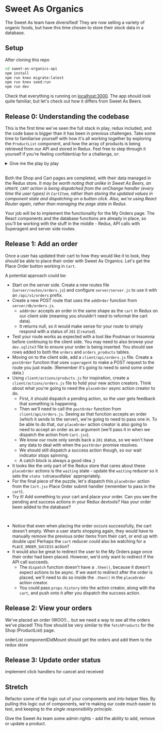 # Sweet As Organics

The Sweet As team have diversified! They are now selling a variety of organic foods, but have this time chosen to store their stock data in a database.

## Setup

After cloning this repo

```sh
cd sweet-as-organics-api
npm install
npm run knex migrate:latest
npm run knex seed:run
npm run dev
```

Check that everything is running on [localhost:3000](http://localhost:3000). The app should look quite familiar, but let's check out how it differs from Sweet As Beers.

## Release 0: Understanding the codebase
This is the first time we've seen the full stack in play, redux included, and the code base is bigger than it has been in previous challenges. Take some time to familiarise yourself with how it's all working together by exploring the `ProductList` component, and how the array of products is being retrieved from our API and stored in Redux. Feel free to step through it yourself if you're feeling confident/up for a challenge, or:

<details><summary>Give me the play by play</summary>

* `ProductList` is using `mapStateToProps` to take the `products` array from our global Redux store and add those products to its props. It is then mapping over the `products` array and rendering a `ProductListItem` for each one. Cool... how are the products getting into the Redux store?
* Because the products are stored in a database, we need to make an API call to retrieve them. This gets kicked off in `ProductList`'s `useEffect()` method, where we dispatch `fetchProducts()`.
* Let's check out that action creator - we're importing it into our component from `client/actions/products.js`. `fetchProducts()` is an _async action creator_. It returns a function rather than an object, which means we're making use of the `redux-thunk` middleware. It first dispatches the action from `fetchProductsPending()`. In our Redux devtools, we can see that this action is setting the `waiting` state to `true`, which we can confirm by taking a look at `client/reducers/waiting.js`. That causes our loading indicator to render, so our users get some feedback that the products are on their way. 
* Then the `getProducts()` function is called, which is from `client/api/products.js`. In there, we can see we're using `superagent` to make a GET request to `/api/v1/products`.
* This hits our products GET route in `server/routes/products.js`. We're then calling the `listProducts` function from `server/db/products.js`, which returns an array of all of the items in the `products` database table. In the route, we `res.json` back to the client side.
* `getProducts()` (in `client/api/products.js`) returns the body of the HTTP response back to our `fetchProducts()` action creator. With the resulting `products` array, we then dispatch the action from `fetchProductsSuccess`. 
* From the Redux devtools, we can see that this updated both the `waiting` state to false (so the wait indicator becomes hidden again) and puts the products array we just retrieved into the `products` state. Both the `products` and `waiting` reducers are watching for an action type of `FETCH_PRODUCTS_SUCCESS`, so those two different parts of the Redux store state get updated from the one action!
* Note: There is also a `.catch()` block which would dispatch an error action if something went wrong with our API call. The `ErrorMessage` component will render to let the user know that something is amiss.

</details>

<br>

Both the Shop and Cart pages are completed, with their data managed in the Redux store. _It may be worth noting that unlike in Sweet As Beers, an `UPDATE_CART` action is being dispatched from the onChange handler (every time the user types) in `CartItem`, rather than storing the updated values in component state and dispatching on a button click. Also, we're using React Router again, rather than managing the page state in Redux._

Your job will be to implement the functionality for the My Orders page. The React components and the database functions are already in place, so you'll be working with the stuff in the middle - Redux, API calls with Superagent and server side routes.

## Release 1: Add an order
Once a user has updated their cart to how they would like it to look, they should be able to place their order with Sweet As Organics. Let's get the Place Order button working in `Cart`.

A potential approach could be:
* Start on the server side. Create a new routes file (`server/routes/orders.js`) and configure `server/server.js` to use it with an `/api/v1/orders` prefix.
* Create a new POST route that uses the `addOrder` function from `server/db/orders.js`.
  * `addOrder` accepts an order in the same shape as the `cart` in Redux on our client side (meaning you shouldn't need to reformat the cart data).
  * It returns null, so it would make sense for your route to simply respond with a status of `201` (`Created`).
* Test your route works as expected with a tool like Postman or Insomnia before continuing to the client side. You may need to also browse your `dev.sqlite3` file to ensure your order is being inserted. You should see rows added to both the `orders` and `orders_products` tables.
* Moving on to the client side, add a `client/api/orders.js` file. Create a `postOrder` function that uses `superagent` to make a POST request to the route you just made. (Remember it's going to need to send some order data.)
* Using `client/actions/products.js` for inspiration, create a `client/actions/orders.js` file to hold your new action creators. Think about what you're going to need the `placeOrder` async action creator to do.
  * First, it should dispatch a pending action, so the user gets feedback that something is happening.
  * Then we'll need to call the `postOrder` function from `client/api/orders.js`. Seeing as that function accepts an order (which it sends to the server), we're going to need to pass one in. To be able to do that, our `placeOrder` action creator is also going to need to accept an order as an argument (we'll pass it in when we dispatch the action from `Cart.jsx`).
  * We know our route only sends back a `201` status, so we won't have any data to deal with when the `postOrder` promise resolves.
  * We should still dispatch a success action though, so our wait indicator stops spinning.
  * A catch block is always a good idea ;)
* It looks like the only part of the Redux store that cares about these `placeOrder` actions is the `waiting` state - update the `waiting` reducer so it sets the ` state to `true` and `false` appropriately.
* For the final piece of the puzzle, let's dispatch this `placeOrder` action from the `Cart.jsx` Place Order submit handler (remember to pass in the `cart`).
* Try it! Add something to your cart and place your order. Can you see the pending and success actions in your Redux devtools? Has your order been added to the database?

<br> 

* Notice that even when placing the order occurs successfully, the cart doesn't empty. When a user starts shopping again, they would have to manually remove the previous order items from their cart, or end up with double ups! Perhaps the `cart` reducer could also be watching for a `PLACE_ORDER_SUCCESS` action?
* It would also be great to redirect the user to the My Orders page once their order had been placed. However, we'd only want to redirect if the API call succeeds.
  * The `dispatch` function doesn't have a `.then()`, because it doesn't expect actions to be async. If we want to redirect after the order is placed, we'll need to do so inside the `.then()` in the `placeOrder` action creator.
  * You could pass `props.history` into the action creator, along with the `cart`, and push onto it after you dispatch the success action.

## Release 2: View your orders
We've placed an order (WOO!)... but we need a way to see all the orders we've placed! This flow should be very similar to the `fetchProducts` for the Shop (ProductList) page. 

orderList componentDidMount should get the orders and add them to the redux store

## Release 3: Update order status
implement click handlers for cancel and received

## Stretch
Refactor some of the logic out of your components and into helper files. By pulling this logic out of components, we're making our code much easier to test, and keeping to the _single responsibility principle_.

Give the Sweet As team some admin rights - add the ability to add, remove or update a product.
